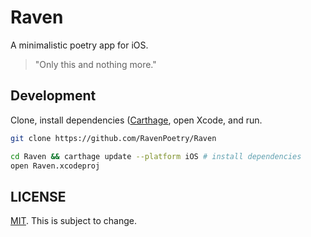 # Raven
A minimalistic poetry app for iOS.

> "Only this and nothing more."

## Development

Clone, install dependencies ([Carthage](https://github.com/Carthage/Carthage), open Xcode, and run.

```bash
git clone https://github.com/RavenPoetry/Raven

cd Raven && carthage update --platform iOS # install dependencies
open Raven.xcodeproj
```

## LICENSE
[MIT](LICENSE). This is subject to change.
